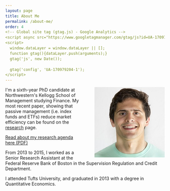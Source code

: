 ```yaml
---
layout: page
title: About Me
permalink: /about-me/
order: 4
<!-- Global site tag (gtag.js) - Google Analytics -->
<script async src="https://www.googletagmanager.com/gtag/js?id=UA-170979204-1"></script>
<script>
  window.dataLayer = window.dataLayer || [];
  function gtag(){dataLayer.push(arguments);}
  gtag('js', new Date());

  gtag('config', 'UA-170979204-1');
</script>
---
```


<img src="/images/MC original.jpg"
style="float:right;margin-left:40px">

I'm a sixth-year PhD candidate at Northwestern's Kellogg School of Management studying Finance.  My most recent paper, showing that passive management (i.e. index funds and ETFs) reduce market efficiency can be found on the [research](http://marcosammon.com/research/) page. 

<p>
  <a href="/images/MS_research_agenda.pdf" target="_blank">
    Read about my research agenda here (PDF)
  </a>
</p>


From 2013 to 2015, I worked as a Senior Research Assistant at the Federal Reserve Bank of Boston in the Supervision Regulation and Credit Department.

I attended Tufts University, and graduated in 2013 with a degree in Quantitative Economics.
